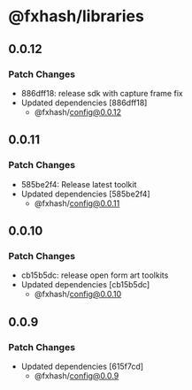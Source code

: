 # @fxhash/libraries

## 0.0.12

### Patch Changes

- 886dff18: release sdk with capture frame fix
- Updated dependencies [886dff18]
  - @fxhash/config@0.0.12

## 0.0.11

### Patch Changes

- 585be2f4: Release latest toolkit
- Updated dependencies [585be2f4]
  - @fxhash/config@0.0.11

## 0.0.10

### Patch Changes

- cb15b5dc: release open form art toolkits
- Updated dependencies [cb15b5dc]
  - @fxhash/config@0.0.10

## 0.0.9

### Patch Changes

- Updated dependencies [615f7cd]
  - @fxhash/config@0.0.9
